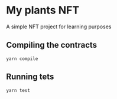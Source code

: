 # My plants NFT

A simple NFT project for learning purposes

## Compiling the contracts
```
yarn compile
```

## Running tets
```
yarn test
```
